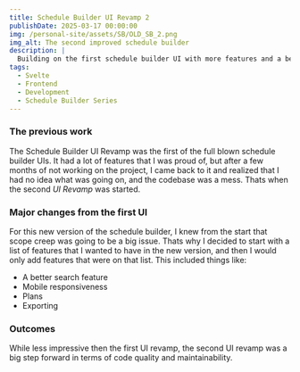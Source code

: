 ```yaml
---
title: Schedule Builder UI Revamp 2
publishDate: 2025-03-17 00:00:00
img: /personal-site/assets/SB/OLD_SB_2.png
img_alt: The second improved schedule builder
description: |
  Building on the first schedule builder UI with more features and a better design
tags:
  - Svelte
  - Frontend
  - Development
  - Schedule Builder Series
---
```


### The previous work

The Schedule Builder UI Revamp was the first of the full blown schedule builder UIs.
It had a lot of features that I was proud of, but after a few months of not working on the project, I came back to it and realized that I had no idea what was going on, and the codebase was a mess.
Thats when the second _UI Revamp_ was started.

### Major changes from the first UI

For this new version of the schedule builder, I knew from the start that scope creep was going to be a big issue.
Thats why I decided to start with a list of features that I wanted to have in the new version, and then I would only add features that were on that list.
This included things like:

- A better search feature
- Mobile responsiveness
- Plans
- Exporting

### Outcomes

While less impressive then the first UI revamp, the second UI revamp was a big step forward in terms of code quality and maintainability.
